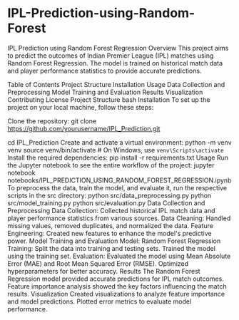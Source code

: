 # IPL-Prediction-using-Random-Forest

IPL Prediction using Random Forest Regression
Overview
This project aims to predict the outcomes of Indian Premier League (IPL) matches using Random Forest Regression. The model is trained on historical match data and player performance statistics to provide accurate predictions.

Table of Contents
Project Structure
Installation
Usage
Data Collection and Preprocessing
Model Training and Evaluation
Results
Visualization
Contributing
License
Project Structure
bash
Installation
To set up the project on your local machine, follow these steps:

Clone the repository:
git clone https://github.com/yourusername/IPL_Prediction.git

cd IPL_Prediction
Create and activate a virtual environment:
python -m venv venv
source venv/bin/activate  # On Windows, use `venv\Scripts\activate`
Install the required dependencies:
pip install -r requirements.txt
Usage
Run the Jupyter notebook to see the entire workflow of the project:
jupyter notebook notebooks/IPL_PREDICTION_USING_RANDOM_FOREST_REGRESSION.ipynb
To preprocess the data, train the model, and evaluate it, run the respective scripts in the src directory:
python src/data_preprocessing.py
python src/model_training.py
python src/evaluation.py
Data Collection and Preprocessing
Data Collection: Collected historical IPL match data and player performance statistics from various sources.
Data Cleaning: Handled missing values, removed duplicates, and normalized the data.
Feature Engineering: Created new features to enhance the model's predictive power.
Model Training and Evaluation
Model: Random Forest Regression
Training: Split the data into training and testing sets. Trained the model using the training set.
Evaluation: Evaluated the model using Mean Absolute Error (MAE) and Root Mean Squared Error (RMSE). Optimized hyperparameters for better accuracy.
Results
The Random Forest Regression model provided accurate predictions for IPL match outcomes.
Feature importance analysis showed the key factors influencing the match results.
Visualization
Created visualizations to analyze feature importance and model predictions.
Plotted error metrics to evaluate model performance.
